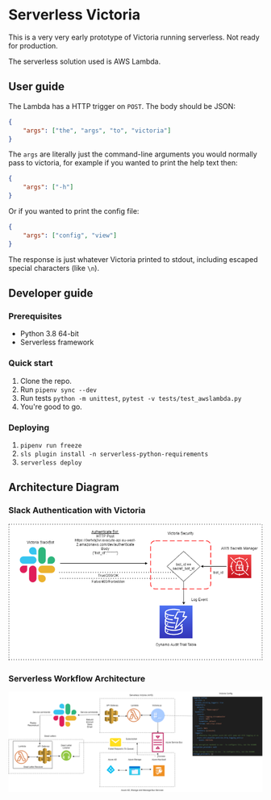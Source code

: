 # Serverless Victoria

This is a very very early prototype of Victoria running serverless. Not ready
for production.

The serverless solution used is AWS Lambda.

## User guide
The Lambda has a HTTP trigger on `POST`. The body should be JSON:
```json
{
    "args": ["the", "args", "to", "victoria"]
}
```

The `args` are literally just the command-line arguments you would normally
pass to victoria, for example if you wanted to print the help text then:

```json
{
    "args": ["-h"]
}
```

Or if you wanted to print the config file:

```json
{
    "args": ["config", "view"]
}
```

The response is just whatever Victoria printed to stdout, including escaped
special characters (like `\n`).

## Developer guide

### Prerequisites
- Python 3.8 64-bit
- Serverless framework

### Quick start
1. Clone the repo.
2. Run `pipenv sync --dev`
3. Run tests `python -m unittest`, `pytest -v tests/test_awslambda.py`
4. You're good to go.

### Deploying
1. `pipenv run freeze`
2. `sls plugin install -n serverless-python-requirements`
3. `serverless deploy`

## Architecture Diagram

### Slack Authentication with Victoria

![Authentication](img/victoria_auth.png)

### Serverless Workflow Architecture

![Architecture](img/victoria_arch.png)


